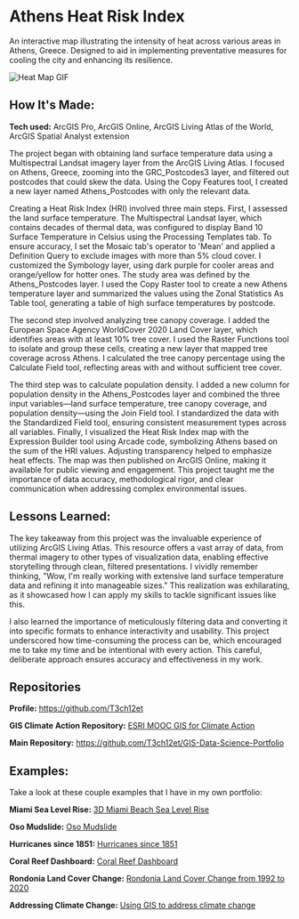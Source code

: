 # Athens Heat Risk Index
An interactive map illustrating the intensity of heat across various areas in Athens, Greece. Designed to aid in implementing preventative measures for cooling the city and enhancing its resilience.

<img alt = "Heat Map GIF" img src="./Athens Heat Risk Index_EmekaEmeche (3).gif"/>

## How It's Made:

**Tech used:** ArcGIS Pro, ArcGIS Online, ArcGIS Living Atlas of the World, ArcGIS Spatial Analyst extension

The project began with obtaining land surface temperature data using a Multispectral Landsat imagery layer from the ArcGIS Living Atlas. I focused on Athens, Greece, zooming into the GRC_Postcodes3 layer, and filtered out postcodes that could skew the data. Using the Copy Features tool, I created a new layer named Athens_Postcodes with only the relevant data.

Creating a Heat Risk Index (HRI) involved three main steps. First, I assessed the land surface temperature. The Multispectral Landsat layer, which contains decades of thermal data, was configured to display Band 10 Surface Temperature in Celsius using the Processing Templates tab. To ensure accuracy, I set the Mosaic tab's operator to 'Mean' and applied a Definition Query to exclude images with more than 5% cloud cover. I customized the Symbology layer, using dark purple for cooler areas and orange/yellow for hotter ones. The study area was defined by the Athens_Postcodes layer. I used the Copy Raster tool to create a new Athens temperature layer and summarized the values using the Zonal Statistics As Table tool, generating a table of high surface temperatures by postcode.

The second step involved analyzing tree canopy coverage. I added the European Space Agency WorldCover 2020 Land Cover layer, which identifies areas with at least 10% tree cover. I used the Raster Functions tool to isolate and group these cells, creating a new layer that mapped tree coverage across Athens. I calculated the tree canopy percentage using the Calculate Field tool, reflecting areas with and without sufficient tree cover.

The third step was to calculate population density. I added a new column for population density in the Athens_Postcodes layer and combined the three input variables—land surface temperature, tree canopy coverage, and population density—using the Join Field tool. I standardized the data with the Standardized Field tool, ensuring consistent measurement types across all variables. Finally, I visualized the Heat Risk Index map with the Expression Builder tool using Arcade code, symbolizing Athens based on the sum of the HRI values. Adjusting transparency helped to emphasize heat effects. The map was then published on ArcGIS Online, making it available for public viewing and engagement. This project taught me the importance of data accuracy, methodological rigor, and clear communication when addressing complex environmental issues.

## Lessons Learned:

The key takeaway from this project was the invaluable experience of utilizing ArcGIS Living Atlas. This resource offers a vast array of data, from thermal imagery to other types of visualization data, enabling effective storytelling through clean, filtered presentations. I vividly remember thinking, "Wow, I'm really working with extensive land surface temperature data and refining it into manageable sizes." This realization was exhilarating, as it showcased how I can apply my skills to tackle significant issues like this.

I also learned the importance of meticulously filtering data and converting it into specific formats to enhance interactivity and usability. This project underscored how time-consuming the process can be, which encouraged me to take my time and be intentional with every action. This careful, deliberate approach ensures accuracy and effectiveness in my work.

## Repositories
**Profile:** https://github.com/T3ch12et

**GIS Climate Action Repository:** [ESRI MOOC GIS for Climate Action](https://github.com/T3ch12et/GIS-Data-Science-Portfolio/tree/main/ESRI-MOOC-GIS-for-Climate-Action)

**Main Repository:** https://github.com/T3ch12et/GIS-Data-Science-Portfolio

## Examples:
Take a look at these couple examples that I have in my own portfolio:

**Miami Sea Level Rise:** [3D Miami Beach Sea Level Rise](https://github.com/T3ch12et/GIS-Data-Science-Portfolio/tree/main/ESRI-MOOC-GIS-for-Climate-Action/3D-Miami-Beach-Sea-Level-Rise)

**Oso Mudslide:** [Oso Mudslide](https://github.com/T3ch12et/GIS-Data-Science-Portfolio/tree/main/ESRI-MOOC-Cartography/Oso-Mudslide)

**Hurricanes since 1851:** [Hurricanes since 1851](https://github.com/T3ch12et/GIS-Data-Science-Portfolio/tree/main/ESRI-MOOC-Cartography/Hurricanes-since-1851)

**Coral Reef Dashboard:** [Coral Reef Dashboard](https://github.com/T3ch12et/GIS-Data-Science-Portfolio/tree/main/ESRI-MOOC-GIS-for-Climate-Action/Coral-Reef-Dashboard)

**Rondonia Land Cover Change:** [Rondonia Land Cover Change from 1992 to 2020](https://github.com/T3ch12et/GIS-Data-Science-Portfolio/tree/main/ESRI-MOOC-GIS-for-Climate-Action/Rondonia-Land-Cover-Change)

**Addressing Climate Change:** [Using GIS to address climate change](https://github.com/T3ch12et/GIS-Data-Science-Portfolio/blob/main/ESRI-MOOC-GIS-for-Climate-Action/Addressing-Climate-Change/README.md)
